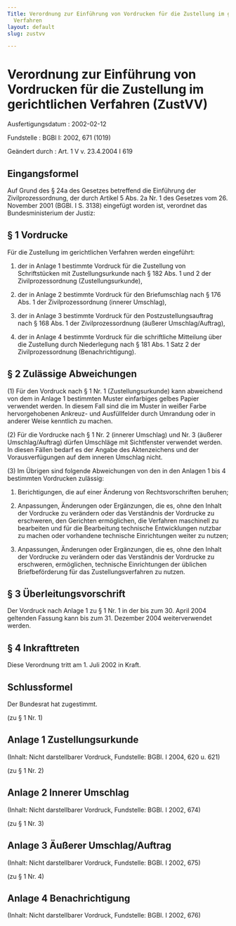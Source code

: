 ```yaml
---
Title: Verordnung zur Einführung von Vordrucken für die Zustellung im gerichtlichen
  Verfahren
layout: default
slug: zustvv

---
```


# Verordnung zur Einführung von Vordrucken für die Zustellung im gerichtlichen Verfahren (ZustVV)

Ausfertigungsdatum
:   2002-02-12

Fundstelle
:   BGBl I: 2002, 671 (1019)

Geändert durch
:   Art. 1 V v. 23.4.2004 I 619


## Eingangsformel

Auf Grund des § 24a des Gesetzes betreffend die Einführung der
Zivilprozessordnung, der durch Artikel 5 Abs. 2a Nr. 1 des Gesetzes
vom 26. November 2001 (BGBl. I S. 3138) eingefügt worden ist,
verordnet das Bundesministerium der Justiz:


## § 1 Vordrucke

Für die Zustellung im gerichtlichen Verfahren werden eingeführt:

1.  der in Anlage 1 bestimmte Vordruck für die Zustellung von
    Schriftstücken mit Zustellungsurkunde nach § 182 Abs. 1 und 2 der
    Zivilprozessordnung (Zustellungsurkunde),


2.  der in Anlage 2 bestimmte Vordruck für den Briefumschlag nach § 176
    Abs. 1 der Zivilprozessordnung (innerer Umschlag),


3.  der in Anlage 3 bestimmte Vordruck für den Postzustellungsauftrag nach
    § 168 Abs. 1 der Zivilprozessordnung (äußerer Umschlag/Auftrag),


4.  der in Anlage 4 bestimmte Vordruck für die schriftliche Mitteilung
    über die Zustellung durch Niederlegung nach § 181 Abs. 1 Satz 2 der
    Zivilprozessordnung (Benachrichtigung).





## § 2 Zulässige Abweichungen

(1) Für den Vordruck nach § 1 Nr. 1 (Zustellungsurkunde) kann
abweichend von dem in Anlage 1 bestimmten Muster einfarbiges gelbes
Papier verwendet werden. In diesem Fall sind die im Muster in weißer
Farbe hervorgehobenen Ankreuz- und Ausfüllfelder durch Umrandung oder
in anderer Weise kenntlich zu machen.

(2) Für die Vordrucke nach § 1 Nr. 2 (innerer Umschlag) und Nr. 3
(äußerer Umschlag/Auftrag) dürfen Umschläge mit Sichtfenster verwendet
werden. In diesen Fällen bedarf es der Angabe des Aktenzeichens und
der Vorausverfügungen auf dem inneren Umschlag nicht.

(3) Im Übrigen sind folgende Abweichungen von den in den Anlagen 1 bis
4 bestimmten Vordrucken zulässig:

1.  Berichtigungen, die auf einer Änderung von Rechtsvorschriften beruhen;


2.  Anpassungen, Änderungen oder Ergänzungen, die es, ohne den Inhalt der
    Vordrucke zu verändern oder das Verständnis der Vordrucke zu
    erschweren, den Gerichten ermöglichen, die Verfahren maschinell zu
    bearbeiten und für die Bearbeitung technische Entwicklungen nutzbar zu
    machen oder vorhandene technische Einrichtungen weiter zu nutzen;


3.  Anpassungen, Änderungen oder Ergänzungen, die es, ohne den Inhalt der
    Vordrucke zu verändern oder das Verständnis der Vordrucke zu
    erschweren, ermöglichen, technische Einrichtungen der üblichen
    Briefbeförderung für das Zustellungsverfahren zu nutzen.





## § 3 Überleitungsvorschrift

Der Vordruck nach Anlage 1 zu § 1 Nr. 1 in der bis zum 30. April 2004
geltenden Fassung kann bis zum 31. Dezember 2004 weiterverwendet
werden.


## § 4 Inkrafttreten

Diese Verordnung tritt am 1. Juli 2002 in Kraft.


## Schlussformel

Der Bundesrat hat zugestimmt.

(zu § 1 Nr. 1)

## Anlage 1 Zustellungsurkunde

(Inhalt: Nicht darstellbarer Vordruck,
Fundstelle: BGBl. I 2004, 620 u. 621)

(zu § 1 Nr. 2)

## Anlage 2 Innerer Umschlag

(Inhalt: Nicht darstellbarer Vordruck,
Fundstelle: BGBl. I 2002, 674)

(zu § 1 Nr. 3)

## Anlage 3 Äußerer Umschlag/Auftrag

(Inhalt: Nicht darstellbarer Vordruck,
Fundstelle: BGBl. I 2002, 675)

(zu § 1 Nr. 4)

## Anlage 4 Benachrichtigung

(Inhalt: Nicht darstellbarer Vordruck,
Fundstelle: BGBl. I 2002, 676)


